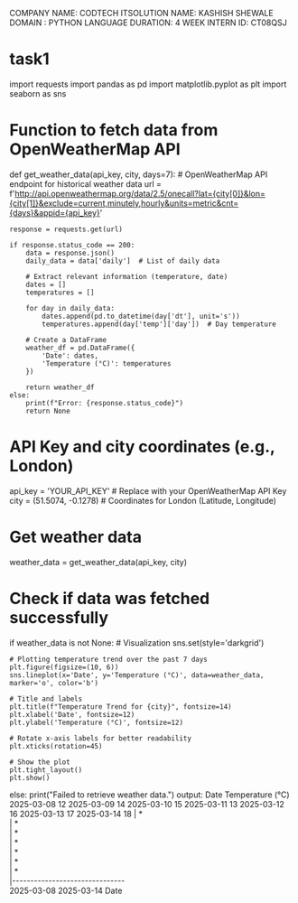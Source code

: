 COMPANY NAME: CODTECH ITSOLUTION
NAME: KASHISH SHEWALE
DOMAIN : PYTHON LANGUAGE
DURATION: 4 WEEK
INTERN ID: CT08QSJ
# task1
import requests
import pandas as pd
import matplotlib.pyplot as plt
import seaborn as sns

# Function to fetch data from OpenWeatherMap API
def get_weather_data(api_key, city, days=7):
    # OpenWeatherMap API endpoint for historical weather data
    url = f'http://api.openweathermap.org/data/2.5/onecall?lat={city[0]}&lon={city[1]}&exclude=current,minutely,hourly&units=metric&cnt={days}&appid={api_key}'
    
    response = requests.get(url)
    
    if response.status_code == 200:
        data = response.json()
        daily_data = data['daily']  # List of daily data
        
        # Extract relevant information (temperature, date)
        dates = []
        temperatures = []
        
        for day in daily_data:
            dates.append(pd.to_datetime(day['dt'], unit='s'))
            temperatures.append(day['temp']['day'])  # Day temperature
        
        # Create a DataFrame
        weather_df = pd.DataFrame({
            'Date': dates,
            'Temperature (°C)': temperatures
        })
        
        return weather_df
    else:
        print(f"Error: {response.status_code}")
        return None

# API Key and city coordinates (e.g., London)
api_key = 'YOUR_API_KEY'  # Replace with your OpenWeatherMap API Key
city = (51.5074, -0.1278)  # Coordinates for London (Latitude, Longitude)

# Get weather data
weather_data = get_weather_data(api_key, city)

# Check if data was fetched successfully
if weather_data is not None:
    # Visualization
    sns.set(style='darkgrid')
    
    # Plotting temperature trend over the past 7 days
    plt.figure(figsize=(10, 6))
    sns.lineplot(x='Date', y='Temperature (°C)', data=weather_data, marker='o', color='b')

    # Title and labels
    plt.title(f"Temperature Trend for {city}", fontsize=14)
    plt.xlabel('Date', fontsize=12)
    plt.ylabel('Temperature (°C)', fontsize=12)
    
    # Rotate x-axis labels for better readability
    plt.xticks(rotation=45)
    
    # Show the plot
    plt.tight_layout()
    plt.show()
else:
    print("Failed to retrieve weather data.")
output:
Date	Temperature (°C)
2025-03-08	12
2025-03-09	14
2025-03-10	15
2025-03-11	13
2025-03-12	16
2025-03-13	17
2025-03-14	18
 |                           *                       
 |                        *       
 |                     *            
 |                 *         
 |              *        
 |        *            
 |    *             
 |-------------------------------  
         2025-03-08    2025-03-14
               Date        
